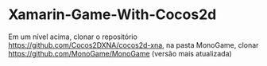 # Xamarin-Game-With-Cocos2d

Em um nível acima, clonar o repositório https://github.com/Cocos2DXNA/cocos2d-xna, na pasta MonoGame, clonar https://github.com/MonoGame/MonoGame (versão mais atualizada)
